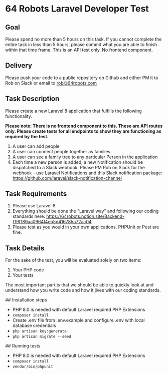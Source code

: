 # 64 Robots Laravel Developer Test

## Goal

Please spend no more than 5 hours on this task.  If you cannot complete the entire task in less than 5 hours, please commit what you are able to finish within that time frame. This is an API test only. No frontend component.

## Delivery

Please push your code to a public repository on Github and either PM it to Rob on Slack or email to rob@64robots.com

## Task Description

Please create a new Laravel 8 application that fulfills the following functionality.

**Please note: There is no frontend component to this. These are API routes only. Please create tests for all endpoints to show they are functioning as required by the test.**

1. A user can add people
2. A user can connect people together as families
3. A user can see a family tree to any particular Person in the application 
4. Each time a new person is added, a new Notification should be dispatched to a Slack webhook. Please PM Rob on Slack for the webhook - use Laravel Notifications and this Slack notification package: https://github.com/laravel/slack-notification-channel

## Task Requirements

1. Please use Laravel 8
2. Everything should be done the "Laravel way" and following our coding standards here: https://64robots.notion.site/Backend-f19f189aa0964f4eb5d416785a72ac04
3. Please test as you would in your own applications. PHPUnit or Pest are fine. 

## Task Details

For the sake of the test, you will be evaluated solely on two items:

1. Your PHP code
2. Your tests

The most important part is that we should be able to quickly look at and understand how you write code and how it jives with our coding standards. 

## Installation steps
- PHP 8.0 is needed with default Laravel required PHP Extensions
- ```composer install```
- Create .env file from .env.example and configure .env with local database credentials
- ```php artisan key:generate```
- ```php artisan migrate --seed```

## Running tests
- PHP 8.0 is needed with default Laravel required PHP Extensions
- ```composer install```
- ```vendor/bin/phpunit```
